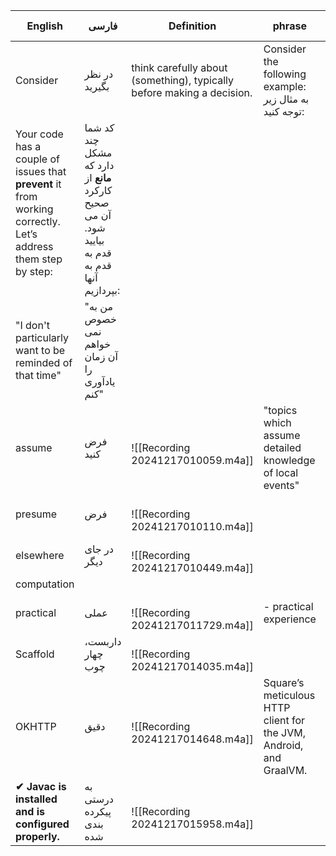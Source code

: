 | English                                                                                                               | فارسی                                                                                          | Definition                                                             | phrase                                                             | Similar (Synonym) |
| --------------------------------------------------------------------------------------------------------------------- | ---------------------------------------------------------------------------------------------- | ---------------------------------------------------------------------- | ------------------------------------------------------------------ | ----------------- |
| Consider                                                                                                              | در نظر بگیرید                                                                                  | think carefully about (something), typically before making a decision. | Consider the following example:<br>به مثال زیر توجه کنید:          | think about       |
| Your code has a couple of issues that **prevent** it from working correctly. Let’s address them step by step:<br><br> | کد شما چند مشکل دارد که **مانع** از کارکرد صحیح آن می شود. بیایید قدم به قدم به آنها بپردازیم: |                                                                        |                                                                    |                   |
| "I don't particularly want to be reminded of that time"<br>                                                           | "من به خصوص نمی خواهم آن زمان را یادآوری کنم"<br>                                              |                                                                        |                                                                    |                   |
| assume                                                                                                                | فرض کنید                                                                                       | <br>![[Recording 20241217010059.m4a]]<br>                              | "topics which assume detailed knowledge of local events"<br>       |                   |
| presume                                                                                                               | فرض                                                                                            | <br>![[Recording 20241217010110.m4a]]<br>                              |                                                                    |                   |
| elsewhere                                                                                                             | در جای دیگر                                                                                    | <br>![[Recording 20241217010449.m4a]]<br>                              |                                                                    |                   |
| computation                                                                                                           |                                                                                                |                                                                        |                                                                    |                   |
| practical                                                                                                             | عملی<br>                                                                                       | <br>![[Recording 20241217011729.m4a]]<br>                              | - practical experience                                             |                   |
| Scaffold                                                                                                              | داربست، چهار چوب                                                                               | <br>![[Recording 20241217014035.m4a]]<br>                              |                                                                    |                   |
| OKHTTP                                                                                                                | دقیق                                                                                           | <br>![[Recording 20241217014648.m4a]]<br>                              | Square’s meticulous HTTP client for the JVM, Android, and GraalVM. |                   |
| **✔ Javac is installed and is configured properly.**<br>                                                              | به درستی پیکرده بندی شده                                                                       | <br>![[Recording 20241217015958.m4a]]<br>                              |                                                                    |                   |
